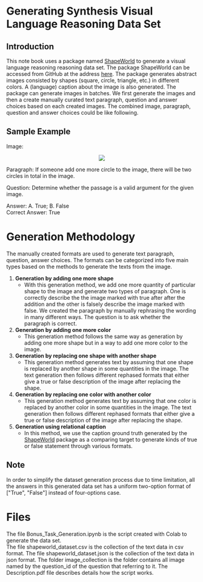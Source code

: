 # Generating Synthesis Visual Language Reasoning Data Set
## Introduction
This note book uses a package named [ShapeWorld](https://github.com/AlexKuhnle/ShapeWorld) to generate a visual language reasoning reasoning data set. The package ShapeWorld can be accessed from GitHub at the address [here](https://github.com/AlexKuhnle/ShapeWorld). The package generates abstract images consisted by shapes (square, circle, triangle, etc.) in different colors. A (language) caption about the image is also generated. The package can generate images in batches. We first generate the images and then a create manually curated text paragraph, question and answer choices based on each created images. The combined image, paragraph, question and answer choices could be like following.
## Sample Example
Image:  
<p align="center"> 
<img src="https://rawgit.com/AlexKuhnle/ShapeWorld/master/examples/agreement/existential-colfree/world-0.png">
</p>  

Paragraph: If someone add one more circle to the image, there will be two circles in total in the image.  

Question: Determine whether the passage is a valid argument for the given image.  

Answer: A. True; B. False  
Correct Answer: True

# Generation Methodology 
The manually created formats are used to generate text paragraph, question, answer choices. The formats can be categorized into five main types based on the methods to generate the texts from the image. 
1. **Generation by adding one more shape**
      * With this generation method, we add one more quantity of particular shape to the image and generate two types of paragraph. One is correctly describe the the image marked with true after after the addition and the other is falsely describe the image marked with false. We created the paragraph by manually rephrasing the wording in many different ways. The question is to ask whether the paragraph is correct.
2. **Generation by adding one more color**
      * This generation method follows the same way as generation by adding one more shape but in a way to add one more color to the image.
3. **Generation by replacing one shape with another shape**
      * This generation method generates text by assuming that one shape is replaced by another shape in some quantities in the image. The text generation then follows different rephased formats that either give a true or false description of the image after replacing the shape.
4. **Generation by replacing one color with another color**
      * This generation method generates text by assuming that one color is replaced by another color in some quantities in the image. The text generation then follows different rephased formats that either give a true or false description of the image after replacing the shape.
5. **Generation using relational caption**
      * In this method, we use the caption ground truth generated by the [ShapeWorld](https://github.com/AlexKuhnle/ShapeWorld) package as a comparing target to generate kinds of true or false statement through various formats.

##  Note
In order to simplify the dataset generation process due to time limitation, all the answers in this generated data set has a uniform two-option format of ["True", "False"] instead of four-options case.  


# Files
The file Bonus_Task_Generation.ipynb is the script created with Colab to generate the data set.  
The file shapeworld_dataset.csv is the collection of the text data in csv format.
The file shapeworld_dataset.json is the collection of the text data in json format.
The folder image_collection is the folder contains all image named by the question_id of the question that referring to it.
The Description.pdf file describes details how the script works.
